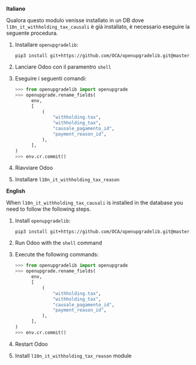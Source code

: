 **Italiano**

Qualora questo modulo venisse installato in un DB dove `l10n_it_withholding_tax_causali`
è già installato, è necessario eseguire la seguente procedura.

1.  Installare `openupgradelib`:

    ```
    pip3 install git+https://github.com/OCA/openupgradelib.git@master
    ```

2.  Lanciare Odoo con il paramentro `shell`

3.  Eseguire i seguenti comandi:

    ```python
    >>> from openupgradelib import openupgrade
    >>> openupgrade.rename_fields(
          env,
          [
              (
                  "withholding.tax",
                  "withholding_tax",
                  "causale_pagamento_id",
                  "payment_reason_id",
              ),
          ],
    )
    >>> env.cr.commit()
    ```

4.  Riavviare Odoo

5.  Installare `l10n_it_withholding_tax_reason`

**English**

When `l10n_it_withholding_tax_causali` is installed in the database you need to follow
the following steps.

1.  Install `openupgradelib`:

    ```
    pip3 install git+https://github.com/OCA/openupgradelib.git@master
    ```

2.  Run Odoo with the `shell` command

3.  Execute the following commands:

    ```python
    >>> from openupgradelib import openupgrade
    >>> openupgrade.rename_fields(
          env,
          [
              (
                  "withholding.tax",
                  "withholding_tax",
                  "causale_pagamento_id",
                  "payment_reason_id",
              ),
          ],
    )
    >>> env.cr.commit()
    ```

4.  Restart Odoo

5.  Install `l10n_it_withholding_tax_reason` module
